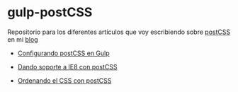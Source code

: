 # gulp-postCSS


Repositorio para los diferentes artículos que voy escribiendo sobre [postCSS](https://github.com/postcss/postcss) en mi [blog](http://jorgeatgu.com/blog/)

- [Configurando postCSS en Gulp](http://jorgeatgu.com/blog/postcss-gulp/)

- [Dando soporte a IE8 con postCSS](http://jorgeatgu.com/blog/postcss-internet-explorer-ocho/)

- [Ordenando el CSS con postCSS](http://jorgeatgu.com/blog/postcss-sorting/)
